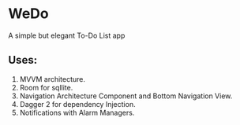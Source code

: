 # WeDo
A simple but elegant To-Do List app

## Uses:
1. MVVM architecture.
2. Room for sqllite.
3. Navigation Architecture Component and Bottom Navigation View.
4. Dagger 2 for dependency Injection.
5. Notifications with Alarm Managers.
